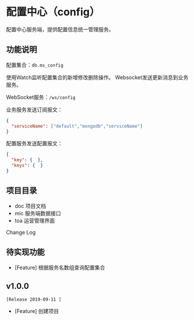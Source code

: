 # 配置中心（config）

配置中心服务端，提供配置信息统一管理服务。


## 功能说明

配置集合：`db.ms_config`

使用Watch监听配置集合的新增修改删除操作。 Websocket发送更新消息到业务服务。

WebSocket服务：`/ws/config`

业务服务发送订阅报文：
```json
{
  "serviceName": ["default","mongodb","serviceName"]
}
```

配置服务发送配置报文：
```json
{
  "key": {  },
  "keys": {  }
}
```


## 项目目录

- doc 项目文档
- mic 服务端数据接口
- toa 运营管理界面



Change Log 

## 待实现功能
- [Feature] 根据服务名数组查询配置集合


## v1.0.0
    [Release 2019-09-11 ]
- [Feature] 创建项目 





